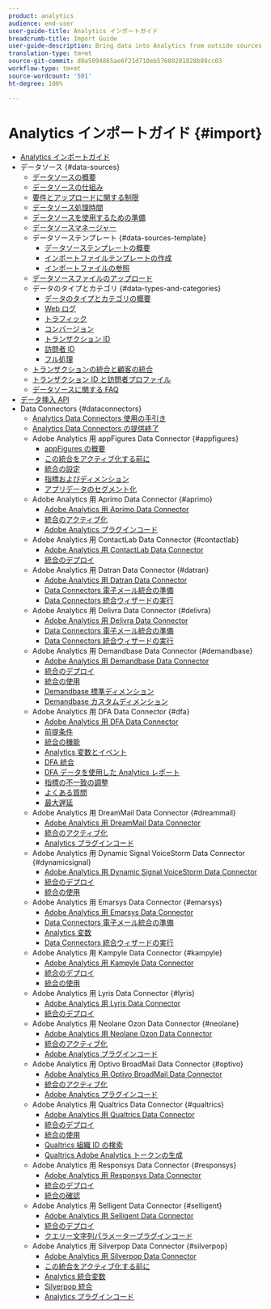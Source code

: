 ```yaml
---
product: analytics
audience: end-user
user-guide-title: Analytics インポートガイド
breadcrumb-title: Import Guide
user-guide-description: Bring data into Analytics from outside sources, either in bulk or real-time.
translation-type: tm+mt
source-git-commit: d0a5094865ae6f21d710eb57689201828b89cc03
workflow-type: tm+mt
source-wordcount: '501'
ht-degree: 100%

---
```



# Analytics インポートガイド {#import}

+ [Analytics インポートガイド](home.md)
+ データソース {#data-sources}
   + [データソースの概要](c-data-sources/datasrc-home.md)
   + [データソースの仕組み](c-data-sources/datasrc-how-data-sources-works.md)
   + [要件とアップロードに関する制限](c-data-sources/datasrc-requirements.md)
   + [データソース処理時間](c-data-sources/datasrc-processing-time.md)
   + [データソースを使用するための準備](c-data-sources/datasrc-preparing.md)
   + [データソースマネージャー](c-data-sources/datasrc-manager.md)
   + データソーステンプレート {#data-sources-template}
      + [データソーステンプレートの概要](c-data-sources/datasrc-template/datasrc-template-file.md)
      + [インポートファイルテンプレートの作成](c-data-sources/datasrc-template/t-datasrc-creating-data-sources-file.md)
      + [インポートファイルの参照](c-data-sources/datasrc-template/datasrc-import-file-reference.md)
   + [データソースファイルのアップロード](c-data-sources/t-datasrc-uploading-data.md)
   + データのタイプとカテゴリ {#data-types-and-categories}
      + [データのタイプとカテゴリの概要](c-data-sources/c-datasrc-types/datasrc-categories.md)
      + [Web ログ](c-data-sources/c-datasrc-types/datasrc-web-log.md)
      + [トラフィック](c-data-sources/c-datasrc-types/datasrc-traffic.md)
      + [コンバージョン](c-data-sources/c-datasrc-types/datasrc-conversion.md)
      + [トランザクション ID](c-data-sources/c-datasrc-types/datasrc-transactionid.md)
      + [訪問者 ID](c-data-sources/c-datasrc-types/datasrc-visitorid.md)
      + [フル処理](c-data-sources/c-datasrc-types/datasrc-full-processing.md)
   + [トランザクションの統合と顧客の統合](c-data-sources/datasrc-integrating-offline-data.md)
   + [トランザクション ID と訪問者プロファイル](c-data-sources/datasrc-tid-visitor-profile.md)
   + [データソースに関する FAQ](c-data-sources/datasrc-faq.md)
+ [データ挿入 API](c-data-insertion-api/c-data-insertion-api.md)
+ Data Connectors {#dataconnectors}
   + [Analytics Data Connectors 使用の手引き](data-connectors/getting-started-data-connectors.md)
   + [Analytics Data Connectors の提供終了](data-connectors/data-connectors-eol.md)
   + Adobe Analytics 用 appFigures Data Connector {#appfigures}
      + [appFigures の概要](data-connectors/appfigures-overview/appfigures-overview.md)
      + [この統合をアクティブ化する前に](data-connectors/appfigures-overview/appfigures-before-activation.md)
      + [統合の設定](data-connectors/appfigures-overview/t-appfigures-integration.md)
      + [指標およびディメンション](data-connectors/appfigures-overview/appfigures-metrics.md)
      + [アプリデータのセグメント化](data-connectors/appfigures-overview/appfigures-segment-filter.md)
   + Adobe Analytics 用 Aprimo Data Connector {#aprimo}
      + [Adobe Analytics 用 Aprimo Data Connector](data-connectors/aprimo-overview/aprimo-overview.md)
      + [統合のアクティブ化](data-connectors/aprimo-overview/t-aprimo-activate.md)
      + [Adobe Analytics プラグインコード](data-connectors/aprimo-overview/aprimo-sitecatalyst-code.md)
   + Adobe Analytics 用 ContactLab Data Connector {#contactlab}
      + [Adobe Analytics 用 ContactLab Data Connector](data-connectors/c-contactlab-data-connector-for-adobe-analytics/c-contactlab-data-connector-for-adobe-analytics.md)
      + [統合のデプロイ](data-connectors/c-contactlab-data-connector-for-adobe-analytics/contactlab-deploying-the-integration.md)
   + Adobe Analytics 用 Datran Data Connector {#datran}
      + [Adobe Analytics 用 Datran Data Connector](data-connectors/datran-integration-overview/datran-integration-overview.md)
      + [Data Connectors 電子メール統合の準備](data-connectors/datran-integration-overview/datran-configuring-integration.md)
      + [Data Connectors 統合ウィザードの実行](data-connectors/datran-integration-overview/t-datran-wizard.md)
   + Adobe Analytics 用 Delivra Data Connector {#delivra}
      + [Adobe Analytics 用 Delivra Data Connector](data-connectors/delivra-integration-overview/delivra-integration-overview.md)
      + [Data Connectors 電子メール統合の準備](data-connectors/delivra-integration-overview/delivra-configuring-the-genesis-delivra-integration.md)
      + [Data Connectors 統合ウィザードの実行](data-connectors/delivra-integration-overview/t-delivra-running-the-genesis-integration-wizard.md)
   + Adobe Analytics 用 Demandbase Data Connector {#demandbase}
      + [Adobe Analytics 用 Demandbase Data Connector](data-connectors/demandbase-home/demandbase-home.md)
      + [統合のデプロイ](data-connectors/demandbase-home/demandbase-deploying.md)
      + [統合の使用](data-connectors/demandbase-home/demandbase-using-integration.md)
      + [Demandbase 標準ディメンション](data-connectors/demandbase-home/demandbase-standard-dimensions.md)
      + [Demandbase カスタムディメンション](data-connectors/demandbase-home/demandbase-custom-dimensions.md)
   + Adobe Analytics 用 DFA Data Connector {#dfa}
      + [Adobe Analytics 用 DFA Data Connector](data-connectors/dfa-data-connector-analytics/dfa-data-connector-analytics.md)
      + [前提条件](data-connectors/dfa-data-connector-analytics/dfa-prerequisites.md)
      + [統合の機能](data-connectors/dfa-data-connector-analytics/dfa-integration-features.md)
      + [Analytics 変数とイベント](data-connectors/dfa-data-connector-analytics/dfa-analytics-variables-and-events.md)
      + [DFA 統合](data-connectors/dfa-data-connector-analytics/dfa-integration.md)
      + [DFA データを使用した Analytics レポート](data-connectors/dfa-data-connector-analytics/dfa-analytics-reports.md)
      + [指標の不一致の調整](data-connectors/dfa-data-connector-analytics/dfa-reconciling-metric-discrepancies.md)
      + [よくある質問](data-connectors/dfa-data-connector-analytics/dfa-faq.md)
      + [最大遅延](data-connectors/dfa-data-connector-analytics/maxdelay.md)
   + Adobe Analytics 用 DreamMail Data Connector {#dreammail}
      + [Adobe Analytics 用 DreamMail Data Connector](data-connectors/dreammail-overview/dreammail-overview.md)
      + [統合のアクティブ化](data-connectors/dreammail-overview/t-dreammail-activate.md)
      + [Analytics プラグインコード](data-connectors/dreammail-overview/dreammail-analytics-code.md)
   + Adobe Analytics 用 Dynamic Signal VoiceStorm Data Connector {#dynamicsignal}
      + [Adobe Analytics 用 Dynamic Signal VoiceStorm Data Connector](data-connectors/dynamic-signal-for-analytics/dynamic-signal-for-analytics.md)
      + [統合のデプロイ](data-connectors/dynamic-signal-for-analytics/dynamic-signal-deploy-integration.md)
      + [統合の使用](data-connectors/dynamic-signal-for-analytics/dynamic-signal-use-integration.md)
   + Adobe Analytics 用 Emarsys Data Connector {#emarsys}
      + [Adobe Analytics 用 Emarsys Data Connector](data-connectors/emarsys-overview/emarsys-overview.md)
      + [Data Connectors 電子メール統合の準備](data-connectors/emarsys-overview/emarsys-configure-integration.md)
      + [Analytics 変数](data-connectors/emarsys-overview/emarsys-variables.md)
      + [Data Connectors 統合ウィザードの実行](data-connectors/emarsys-overview/emarsys-wizard.md)
   + Adobe Analytics 用 Kampyle Data Connector {#kampyle}
      + [Adobe Analytics 用 Kampyle Data Connector](data-connectors/kampyle-home/kampyle-home.md)
      + [統合のデプロイ](data-connectors/kampyle-home/kampyle-deploy.md)
      + [統合の使用](data-connectors/kampyle-home/kampyle-integration.md)
   + Adobe Analytics 用 Lyris Data Connector {#lyris}
      + [Adobe Analytics 用 Lyris Data Connector](data-connectors/lyris-overview/lyris-overview.md)
      + [統合のデプロイ](data-connectors/lyris-overview/lyris-deploy-integration.md)
   + Adobe Analytics 用 Neolane Ozon Data Connector {#neolane}
      + [Adobe Analytics 用 Neolane Ozon Data Connector](data-connectors/neolane-overview/neolane-overview.md)
      + [統合のアクティブ化](data-connectors/neolane-overview/neolane-activate.md)
      + [Adobe Analytics プラグインコード](data-connectors/neolane-overview/neolane-plugin-code.md)
   + Adobe Analytics 用 Optivo BroadMail Data Connector {#optivo}
      + [Adobe Analytics 用 Optivo BroadMail Data Connector](data-connectors/optivo-overview/optivo-overview.md)
      + [統合のアクティブ化](data-connectors/optivo-overview/optivo-activate.md)
      + [Adobe Analytics プラグインコード](data-connectors/optivo-overview/optivo-plugin-code.md)
   + Adobe Analytics 用 Qualtrics Data Connector {#qualtrics}
      + [Adobe Analytics 用 Qualtrics Data Connector](data-connectors/qualtrics-overview/qualtrics-overview.md)
      + [統合のデプロイ](data-connectors/qualtrics-overview/qualtrics-deploying.md)
      + [統合の使用](data-connectors/qualtrics-overview/qualtrics-integration.md)
      + [Qualtrics 組織 ID の検索](data-connectors/qualtrics-overview/qualtrics-org-id.md)
      + [Qualtrics Adobe Analytics トークンの生成](data-connectors/qualtrics-overview/qualtrics-token.md)
   + Adobe Analytics 用 Responsys Data Connector {#responsys}
      + [Adobe Analytics 用 Responsys Data Connector](data-connectors/responsys-home/responsys-home.md)
      + [統合のデプロイ](data-connectors/responsys-home/responsys-deploy/responsys-deploy.md)
      + [統合の確認](data-connectors/responsys-home/responsys-verify.md)
   + Adobe Analytics 用 Selligent Data Connector {#selligent}
      + [Adobe Analytics 用 Selligent Data Connector](data-connectors/selligent-overview/selligent-overview.md)
      + [統合のデプロイ](data-connectors/selligent-overview/selligent-deploy-integration.md)
      + [クエリー文字列パラメータープラグインコード](data-connectors/selligent-overview/selligent-plugin-code.md)
   + Adobe Analytics 用 Silverpop Data Connector {#silverpop}
      + [Adobe Analytics 用 Silverpop Data Connector](data-connectors/silverpop-overview/silverpop-overview.md)
      + [この統合をアクティブ化する前に](data-connectors/silverpop-overview/silverpop-before-activation/silverpop-before-activation.md)
      + [Analytics 統合変数](data-connectors/silverpop-overview/silverpop-variables.md)
      + [Silverpop 統合](data-connectors/silverpop-overview/silverpop-wizard.md)
      + [Analytics プラグインコード](data-connectors/silverpop-overview/silverpop-analytics-code.md)
